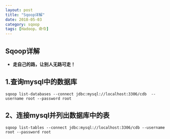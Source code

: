 ```yaml
---
layout: post
title: "Sqoop详解"
date: 2018-05-03
category: sqoop
tags: [Hadoop，命令]
---
```

## Sqoop详解
- **走自己的路，让别人无路可走！**  


## 1.查询mysql中的数据库
    sqoop list-databases --connect jdbc:mysql://localhost:3306/cdb  --username root --password root 
## 2、连接mysql并列出数据库中的表
    sqoop list-tables --connect jdbc:mysql://localhost:3306/cdb --username root --password root 
